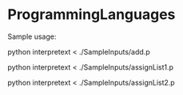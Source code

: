 ProgrammingLanguages
====================

Sample usage: 

python interpretext < ./SampleInputs/add.p

python interpretext < ./SampleInputs/assignList1.p

python interpretext < ./SampleInputs/assignList2.p

